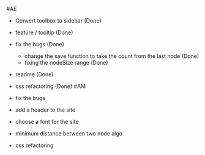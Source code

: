 #AE

- Convert toolbox to sidebar (Done)
- feature / tooltip (Done)
- fix the bugs (Done)
  - change the save function to take the count from the last node (Done)
  - fixing the nodeSize range (Done) 
- readme (Done)
- css refactoring (Done)
#AM

- fix the bugs
- add a header to the site
- choose a font for the site
- minimum distance between two node algo
- css refactoring


